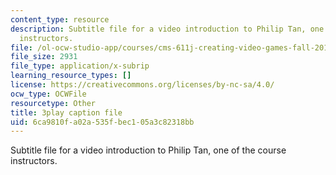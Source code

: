 ```yaml
---
content_type: resource
description: Subtitle file for a video introduction to Philip Tan, one of the course
  instructors.
file: /ol-ocw-studio-app/courses/cms-611j-creating-video-games-fall-2014/6ca9810fa02a535fbec105a3c82318bb_RY0X1oEQbb0.vtt
file_size: 2931
file_type: application/x-subrip
learning_resource_types: []
license: https://creativecommons.org/licenses/by-nc-sa/4.0/
ocw_type: OCWFile
resourcetype: Other
title: 3play caption file
uid: 6ca9810f-a02a-535f-bec1-05a3c82318bb
---
```

Subtitle file for a video introduction to Philip Tan, one of the course instructors.